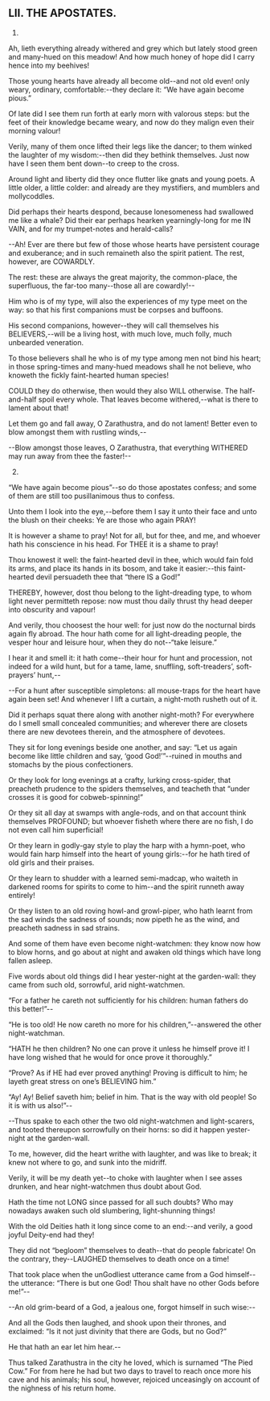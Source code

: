 ## LII. THE APOSTATES.

1.

Ah, lieth everything already withered and grey which but lately stood
green and many-hued on this meadow! And how much honey of hope did I
carry hence into my beehives!

Those young hearts have already all become old--and not old even! only
weary, ordinary, comfortable:--they declare it: “We have again become
pious.”

Of late did I see them run forth at early morn with valorous steps: but
the feet of their knowledge became weary, and now do they malign even
their morning valour!

Verily, many of them once lifted their legs like the dancer; to them
winked the laughter of my wisdom:--then did they bethink themselves.
Just now have I seen them bent down--to creep to the cross.

Around light and liberty did they once flutter like gnats and young
poets. A little older, a little colder: and already are they mystifiers,
and mumblers and mollycoddles.

Did perhaps their hearts despond, because lonesomeness had swallowed me
like a whale? Did their ear perhaps hearken yearningly-long for me IN
VAIN, and for my trumpet-notes and herald-calls?

--Ah! Ever are there but few of those whose hearts have persistent
courage and exuberance; and in such remaineth also the spirit patient.
The rest, however, are COWARDLY.

The rest: these are always the great majority, the common-place, the
superfluous, the far-too many--those all are cowardly!--

Him who is of my type, will also the experiences of my type meet on the
way: so that his first companions must be corpses and buffoons.

His second companions, however--they will call themselves his
BELIEVERS,--will be a living host, with much love, much folly, much
unbearded veneration.

To those believers shall he who is of my type among men not bind his
heart; in those spring-times and many-hued meadows shall he not believe,
who knoweth the fickly faint-hearted human species!

COULD they do otherwise, then would they also WILL otherwise. The
half-and-half spoil every whole. That leaves become withered,--what is
there to lament about that!

Let them go and fall away, O Zarathustra, and do not lament! Better even
to blow amongst them with rustling winds,--

--Blow amongst those leaves, O Zarathustra, that everything WITHERED may
run away from thee the faster!--

2.

“We have again become pious”--so do those apostates confess; and some of
them are still too pusillanimous thus to confess.

Unto them I look into the eye,--before them I say it unto their face and
unto the blush on their cheeks: Ye are those who again PRAY!

It is however a shame to pray! Not for all, but for thee, and me, and
whoever hath his conscience in his head. For THEE it is a shame to pray!

Thou knowest it well: the faint-hearted devil in thee, which would
fain fold its arms, and place its hands in its bosom, and take it
easier:--this faint-hearted devil persuadeth thee that “there IS a God!”

THEREBY, however, dost thou belong to the light-dreading type, to whom
light never permitteth repose: now must thou daily thrust thy head
deeper into obscurity and vapour!

And verily, thou choosest the hour well: for just now do the nocturnal
birds again fly abroad. The hour hath come for all light-dreading
people, the vesper hour and leisure hour, when they do not--“take
leisure.”

I hear it and smell it: it hath come--their hour for hunt and
procession, not indeed for a wild hunt, but for a tame, lame, snuffling,
soft-treaders’, soft-prayers’ hunt,--

--For a hunt after susceptible simpletons: all mouse-traps for the heart
have again been set! And whenever I lift a curtain, a night-moth rusheth
out of it.

Did it perhaps squat there along with another night-moth? For everywhere
do I smell small concealed communities; and wherever there are closets
there are new devotees therein, and the atmosphere of devotees.

They sit for long evenings beside one another, and say: “Let us again
become like little children and say, ‘good God!’”--ruined in mouths and
stomachs by the pious confectioners.

Or they look for long evenings at a crafty, lurking cross-spider, that
preacheth prudence to the spiders themselves, and teacheth that “under
crosses it is good for cobweb-spinning!”

Or they sit all day at swamps with angle-rods, and on that account think
themselves PROFOUND; but whoever fisheth where there are no fish, I do
not even call him superficial!

Or they learn in godly-gay style to play the harp with a hymn-poet,
who would fain harp himself into the heart of young girls:--for he hath
tired of old girls and their praises.

Or they learn to shudder with a learned semi-madcap, who waiteth in
darkened rooms for spirits to come to him--and the spirit runneth away
entirely!

Or they listen to an old roving howl-and growl-piper, who hath learnt
from the sad winds the sadness of sounds; now pipeth he as the wind, and
preacheth sadness in sad strains.

And some of them have even become night-watchmen: they know now how to
blow horns, and go about at night and awaken old things which have long
fallen asleep.

Five words about old things did I hear yester-night at the garden-wall:
they came from such old, sorrowful, arid night-watchmen.

“For a father he careth not sufficiently for his children: human fathers
do this better!”--

“He is too old! He now careth no more for his children,”--answered the
other night-watchman.

“HATH he then children? No one can prove it unless he himself prove it!
I have long wished that he would for once prove it thoroughly.”

“Prove? As if HE had ever proved anything! Proving is difficult to him;
he layeth great stress on one’s BELIEVING him.”

“Ay! Ay! Belief saveth him; belief in him. That is the way with old
people! So it is with us also!”--

--Thus spake to each other the two old night-watchmen and light-scarers,
and tooted thereupon sorrowfully on their horns: so did it happen
yester-night at the garden-wall.

To me, however, did the heart writhe with laughter, and was like to
break; it knew not where to go, and sunk into the midriff.

Verily, it will be my death yet--to choke with laughter when I see asses
drunken, and hear night-watchmen thus doubt about God.

Hath the time not LONG since passed for all such doubts? Who may
nowadays awaken such old slumbering, light-shunning things!

With the old Deities hath it long since come to an end:--and verily, a
good joyful Deity-end had they!

They did not “begloom” themselves to death--that do people fabricate! On
the contrary, they--LAUGHED themselves to death once on a time!

That took place when the unGodliest utterance came from a God
himself--the utterance: “There is but one God! Thou shalt have no other
Gods before me!”--

--An old grim-beard of a God, a jealous one, forgot himself in such
wise:--

And all the Gods then laughed, and shook upon their thrones, and
exclaimed: “Is it not just divinity that there are Gods, but no God?”

He that hath an ear let him hear.--

Thus talked Zarathustra in the city he loved, which is surnamed “The
Pied Cow.” For from here he had but two days to travel to reach once
more his cave and his animals; his soul, however, rejoiced unceasingly
on account of the nighness of his return home.




